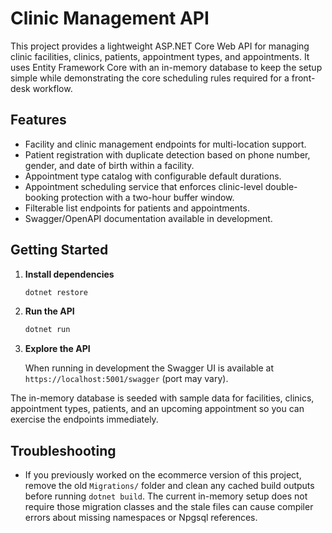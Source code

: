 # Clinic Management API

This project provides a lightweight ASP.NET Core Web API for managing clinic facilities, clinics, patients, appointment types, and appointments. It uses Entity Framework Core with an in-memory database to keep the setup simple while demonstrating the core scheduling rules required for a front-desk workflow.

## Features

- Facility and clinic management endpoints for multi-location support.
- Patient registration with duplicate detection based on phone number, gender, and date of birth within a facility.
- Appointment type catalog with configurable default durations.
- Appointment scheduling service that enforces clinic-level double-booking protection with a two-hour buffer window.
- Filterable list endpoints for patients and appointments.
- Swagger/OpenAPI documentation available in development.

## Getting Started

1. **Install dependencies**

   ```bash
   dotnet restore
   ```

2. **Run the API**

   ```bash
   dotnet run
   ```

3. **Explore the API**

   When running in development the Swagger UI is available at `https://localhost:5001/swagger` (port may vary).

The in-memory database is seeded with sample data for facilities, clinics, appointment types, patients, and an upcoming appointment so you can exercise the endpoints immediately.

## Troubleshooting

- If you previously worked on the ecommerce version of this project, remove the old `Migrations/` folder and clean any cached build outputs before running `dotnet build`. The current in-memory setup does not require those migration classes and the stale files can cause compiler errors about missing namespaces or Npgsql references.
